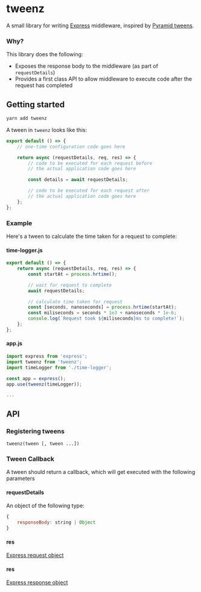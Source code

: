 # tweenz

A small library for writing [Express](https://expressjs.com/) middleware, inspired by [Pyramid tweens](https://docs.pylonsproject.org/projects/pyramid/en/latest/narr/hooks.html#registering-tweens).

### Why?
This library does the following:
- Exposes the response body to the middleware (as part of `requestDetails`)
- Provides a first class API to allow middleware to execute code after the request has completed

## Getting started

```bash
yarn add tweenz
```

A tween in `tweenz` looks like this:

```js
export default () => {
    // one-time configuration code goes here

    return async (requestDetails, req, res) => {
        // code to be executed for each request before
        // the actual application code goes here

        const details = await requestDetails;

        // code to be executed for each request after
        // the actual application code goes here
    };
};
```

### Example

Here's a tween to calculate the time taken for a request to complete:

#### time-logger.js
```js
export default () => {
    return async (requestDetails, req, res) => {
        const startAt = process.hrtime();

        // wait for request to complete
        await requestDetails;

        // calculate time taken for request
        const [seconds, nanoseconds] = process.hrtime(startAt);
        const miliseconds = seconds * 1e3 + nanoseconds * 1e-6;
        console.log(`Request took ${miliseconds}ms to complete!`);
    };
};
```

#### app.js
```js
import express from 'express';
import tweenz from 'tweenz';
import timeLogger from './time-logger';

const app = express();
app.use(tweenz(timeLogger));

...
```

## API

### Registering tweens
```
tweenz(tween [, tween ...])
```

### Tween Callback
A tween should return a callback, which will get executed with the following parameters

#### requestDetails

An object of the following type:

```js
{
    responseBody: string | Object
}
```

#### res

[Express request object](http://expressjs.com/en/api.html#req)

#### res

[Express response object](http://expressjs.com/en/api.html#res)
